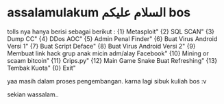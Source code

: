 # assalamulakum السلام عليكم bos

tolls nya hanya berisi sebagai berikut :
{1} Metasploit" 
{2} SQL SCAN" 
{3} Dump CC" 
{4} DDos AOC" 
{5} Admin Penal Finder" 
{6} Buat Virus Android Versi 1" 
{7} Buat Script Deface" 
{8} Buat Virus Android Versi 2" 
{9} Membuat link hack grup anak micin adm/alay Facebook" 
{10} Mining or scaam bitcoin" 
{11} Crips.py" 
{12} Main Game Snake Buat Refreshing" 
{13} Tembak Kuota" 
{0} Exit" 

yaa masih dalam proses pengembangan. karna lagi sibuk kuliah bos :v

sekian wassalam..
